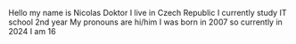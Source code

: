 Hello my name is Nicolas Doktor
I live in Czech Republic
I currently study IT school 2nd year 
My pronouns are hi/him
I was born in 2007 so currently in 2024 I am 16



